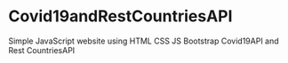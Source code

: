 # Covid19andRestCountriesAPI
Simple JavaScript website using HTML CSS JS Bootstrap Covid19API and Rest CountriesAPI 
